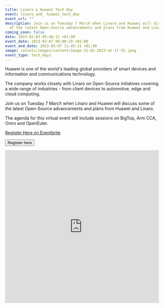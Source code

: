 ```yaml
---
title: Linaro & Huawei Tech Day
event: linaro_and_ huawei_tech_day
event_url: ""
description: Join us on Tuesday 7 March when Linaro and Huawei will discuss some
  of the latest Open-Source advancements and plans from Huawei and Linaro.
coming_soon: false
date: 2023-02-03 05:48:11 +01:00
event_date: 2023-03-07 09:00:29 +01:00
event_end_date: 2023-03-07 11:45:11 +01:00
image: /assets/images/content/image-31-01-2023-at-17.55.jpeg
event_type: tech_days
---
```

Huawei is one of the world's leading global providers of smart devices and information and communications technology. 

The company works closely with Linaro on Open-Source initiatives covering a wide range of industries - from client devices to automotive, edge and cloud computing. 

Join us on Tuesday 7 March when Linaro and Huawei will discuss some of the latest Open-Source advancements and plans from Huawei and Linaro. 

The agenda for this virtual event will include sessions on BigTop, Arm CCA, Oniro and OpenEuler.





<!-- Noscript content for added SEO -->

<noscript><a href="https://www.eventbrite.co.uk/e/linaro-huawei-tech-day-tickets-529367361027" rel="noopener noreferrer" target="_blank">Register Here on Eventbrite</a></noscript>

<!-- You can customise this button any way you like -->

<button id="eventbrite-widget-modal-trigger-529367361027" type="button">Register here</button>

<script src="https://www.eventbrite.co.uk/static/widgets/eb_widgets.js"></script>

<script type="text/javascript">
    var exampleCallback = function() {
        console.log('Order complete!');
    };

    window.EBWidgets.createWidget({
        widgetType: 'checkout',
        eventId: '529367361027',
        modal: true,
        modalTriggerElementId: 'eventbrite-widget-modal-trigger-529367361027',
        onOrderComplete: exampleCallback
    });
</script>

<style> #pine-sessions { width: 100%; height: 500px; border: 0; display: block; }</style><iframe id="pine-sessions" frameborder="0" border="0" height="500" width="100%" src="https://events.pinetool.ai/2972/#widgets/sessions"></iframe>